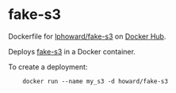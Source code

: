fake-s3
=======

Dockerfile for
[lphoward/fake-s3](https://registry.hub.docker.com/u/lphoward/fake-s3/)
on [Docker Hub](https://registry.hub.docker.com).

Deploys [fake-s3](https://github.com/jubos/fake-s3) in a Docker container.

To create a deployment:

        docker run --name my_s3 -d howard/fake-s3


